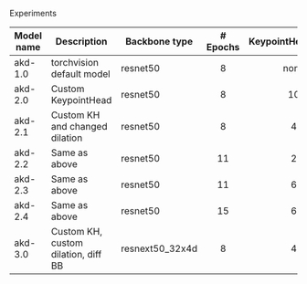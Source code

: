 
Experiments

| Model name | Description                         | Backbone type      | # Epochs | KeypointHeadDepth | alpha | dilation | bbox AP | bbox AR | keypoint AP | keypoint AR |
|------------|-------------------------------------|--------------------|:--------:|:-----------------:|:-----:|:--------:|:-------:|:-------:|:-----------:|:-----------:|
| akd-1.0    | torchvision default model           | resnet50           |    8     |       none        |  1.1  |    1     |  0.900  |  0.900  |    0.600    |    0.600    | 
| akd-2.0    | Custom KeypointHead                 | resnet50           |    8     |        10         |  1.1  |    1     |  0.900  |  0.900  |    0.105    |    0.100    |
| akd-2.1    | Custom KH and changed dilation      | resnet50           |    8     |         4         |  1.2  |    2     |  0.925  |  0.950  |    0.700    |    0.700    |
| akd-2.2    | Same as above                       | resnet50           |    11    |         2         |   1   |    2     |  0.900  |  0.900  |    0.600    |    0.600    |
| akd-2.3    | Same as above                       | resnet50           |    11    |         6         |  1.2  |    2     |  0.900  |  0.900  |    0.800    |    0.800    |
| akd-2.4    | Same as above                       | resnet50           |    15    |         6         |  1.2  |    2     |  1.000  |  1.000  |    0.700    |    0.700    |
| akd-3.0    | Custom KH, custom dilation, diff BB | resnext50_32x4d    |    8     |         4         |  1.2  |    2     |  0.850  |  0.900  |    0.350    |    0.400    |

